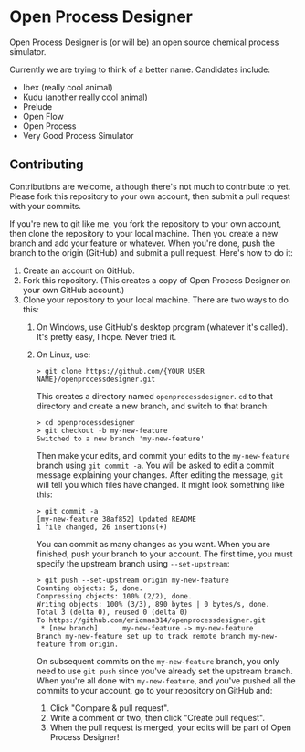 # Open Process Designer
Open Process Designer is (or will be) an open source chemical process simulator.

Currently we are trying to think of a better name. Candidates include:
- Ibex (really cool animal)
- Kudu (another really cool animal)
- Prelude
- Open Flow
- Open Process
- Very Good Process Simulator


## Contributing
Contributions are welcome, although there's not much to contribute to yet. Please fork this repository to your own account, then submit a pull request with your commits.

If you're new to git like me, you fork the repository to your own account, then clone the repository to your local machine. Then you create a new branch and add your feature or whatever. When you're done, push the branch to the origin (GitHub) and submit a pull request. Here's how to do it:
1. Create an account on GitHub.
2. Fork this repository. (This creates a copy of Open Process Designer on your own GitHub account.)
3. Clone your repository to your local machine. There are two ways to do this:
    1. On Windows, use GitHub's desktop program (whatever it's called). It's pretty easy, I hope. Never tried it.
    2. On Linux, use:

       ```
       > git clone https://github.com/{YOUR USER NAME}/openprocessdesigner.git
       ``` 
       
       This creates a directory named `openprocessdesigner`. `cd` to that directory and create a new branch, and switch to that branch:
       
       ```
       > cd openprocessdesigner
       > git checkout -b my-new-feature
       Switched to a new branch 'my-new-feature'
       ```
       
       Then make your edits, and commit your edits to the `my-new-feature` branch using `git commit -a`. You will be asked to edit a commit message explaining your changes. After editing the message, `git` will tell you which files have changed. It might look something like this:
       
       ```
       > git commit -a
	   [my-new-feature 38af852] Updated README
       1 file changed, 26 insertions(+)
	   ```
	   
	   You can commit as many changes as you want. When you are finished, push your branch to your account. The first time, you must specify the upstream branch using `--set-upstream`: 
	   
	   ```
	   > git push --set-upstream origin my-new-feature
	   Counting objects: 5, done.
       Compressing objects: 100% (2/2), done.
       Writing objects: 100% (3/3), 890 bytes | 0 bytes/s, done.
       Total 3 (delta 0), reused 0 (delta 0)
       To https://github.com/ericman314/openprocessdesigner.git
        * [new branch]      my-new-feature -> my-new-feature
       Branch my-new-feature set up to track remote branch my-new-feature from origin.
       ```
	   
	   On subsequent commits on the `my-new-feature` branch, you only need to use `git push` since you've already set the upstream branch. When you're all done with `my-new-feature`, and you've pushed all the commits to your account, go to your repository on GitHub and:
       1. Click "Compare & pull request".
       2. Write a comment or two, then click "Create pull request".
       3. When the pull request is merged, your edits will be part of Open Process Designer!
